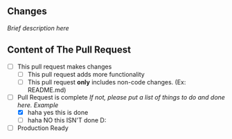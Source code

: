 ## Changes

*Brief description here*

## Content of The Pull Request

- [ ] This pull request makes changes
  - [ ] This pull request adds more functionality
  - [ ] This pull request **only** includes non-code changes. (Ex: README.md)
- [ ] Pull Request is complete
  *If not, please put a list of things to do and done here.*
  *Example*
  - [x] haha yes this is done
  - [ ] haha NO this ISN'T done D:
- [ ] Production Ready
